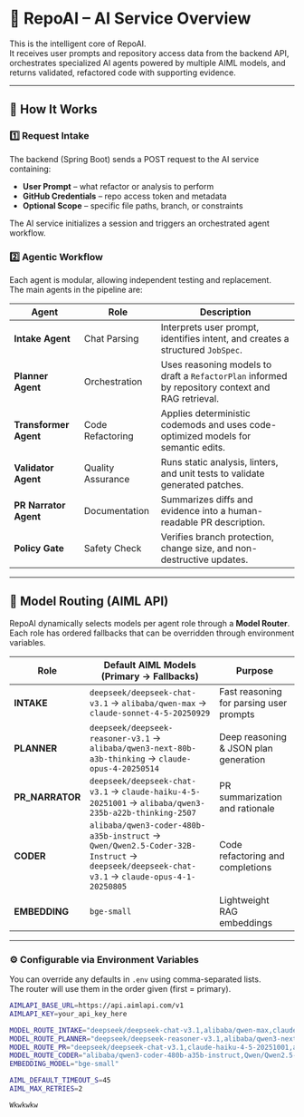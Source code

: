 # 🧠 RepoAI – AI Service Overview

This is the intelligent core of RepoAI.  
It receives user prompts and repository access data from the backend API, orchestrates specialized AI agents powered by multiple AIML models, and returns validated, refactored code with supporting evidence.

---

## 🚀 How It Works

### 1️⃣ Request Intake
The backend (Spring Boot) sends a POST request to the AI service containing:
- **User Prompt** – what refactor or analysis to perform  
- **GitHub Credentials** – repo access token and metadata  
- **Optional Scope** – specific file paths, branch, or constraints  

The AI service initializes a session and triggers an orchestrated agent workflow.

### 2️⃣ Agentic Workflow
Each agent is modular, allowing independent testing and replacement.  
The main agents in the pipeline are:

| Agent | Role | Description |
|--------|------|-------------|
| **Intake Agent** | Chat Parsing | Interprets user prompt, identifies intent, and creates a structured `JobSpec`. |
| **Planner Agent** | Orchestration | Uses reasoning models to draft a `RefactorPlan` informed by repository context and RAG retrieval. |
| **Transformer Agent** | Code Refactoring | Applies deterministic codemods and uses code-optimized models for semantic edits. |
| **Validator Agent** | Quality Assurance | Runs static analysis, linters, and unit tests to validate generated patches. |
| **PR Narrator Agent** | Documentation | Summarizes diffs and evidence into a human-readable PR description. |
| **Policy Gate** | Safety Check | Verifies branch protection, change size, and non-destructive updates. |

---

## 🧩 Model Routing (AIML API)

RepoAI dynamically selects models per agent role through a **Model Router**.  
Each role has ordered fallbacks that can be overridden through environment variables.

| Role | Default AIML Models (Primary → Fallbacks) | Purpose |
|------|-------------------------------------------|----------|
| **INTAKE** | `deepseek/deepseek-chat-v3.1` → `alibaba/qwen-max` → `claude-sonnet-4-5-20250929` | Fast reasoning for parsing user prompts |
| **PLANNER** | `deepseek/deepseek-reasoner-v3.1` → `alibaba/qwen3-next-80b-a3b-thinking` → `claude-opus-4-20250514` | Deep reasoning & JSON plan generation |
| **PR_NARRATOR** | `deepseek/deepseek-chat-v3.1` → `claude-haiku-4-5-20251001` → `alibaba/qwen3-235b-a22b-thinking-2507` | PR summarization and rationale |
| **CODER** | `alibaba/qwen3-coder-480b-a35b-instruct` → `Qwen/Qwen2.5-Coder-32B-Instruct` → `deepseek/deepseek-chat-v3.1` → `claude-opus-4-1-20250805` | Code refactoring and completions |
| **EMBEDDING** | `bge-small` | Lightweight RAG embeddings |

---

### ⚙️ Configurable via Environment Variables

You can override any defaults in `.env` using comma-separated lists.  
The router will use them in the order given (first = primary).

```bash
AIMLAPI_BASE_URL=https://api.aimlapi.com/v1
AIMLAPI_KEY=your_api_key_here

MODEL_ROUTE_INTAKE="deepseek/deepseek-chat-v3.1,alibaba/qwen-max,claude-sonnet-4-5-20250929"
MODEL_ROUTE_PLANNER="deepseek/deepseek-reasoner-v3.1,alibaba/qwen3-next-80b-a3b-thinking,claude-opus-4-20250514"
MODEL_ROUTE_PR="deepseek/deepseek-chat-v3.1,claude-haiku-4-5-20251001,alibaba/qwen3-235b-a22b-thinking-2507"
MODEL_ROUTE_CODER="alibaba/qwen3-coder-480b-a35b-instruct,Qwen/Qwen2.5-Coder-32B-Instruct,deepseek/deepseek-chat-v3.1,claude-opus-4-1-20250805"
EMBEDDING_MODEL="bge-small"

AIML_DEFAULT_TIMEOUT_S=45
AIML_MAX_RETRIES=2

Wkwkwkw
